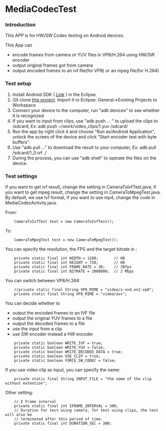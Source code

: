 # MediaCodecTest

### Introduction

This APP is for HW/SW Codec testing on Android devices. 

This App can 
 - encode frames from camera or YUV files in VP8/H.264 using HW/SW encoder
 - output original frames got from camera
 - output encoded frames to an ivf file(for VP8) or an mpeg file(for H.264)

### Test setup

1. Install Android SDK (
   [Link](http://developer.android.com/sdk/installing/installing-adt.html) ) in the Eclipse.
2. Git clone [this project](https://github.com/jingcmu/MediaCodecTest.git).
   Import it to Eclipse: General->Existing Projects to Workspace
3. Connect your device to the computer, run "adb devices" to see whether it is recognized
4. If you want to input from clips, use "adb push ... " to upload the clips to /sdcard,
   Ex: adb push ~/work/video_clips/1.yuv /sdcard/
5. Run the app by right click it and choose "Run as/Android Application", unlock the screen
   of the device and click "Start encoder test with byte buffers".
6. Use "adb pull ..." to download the result to your computer, 
   Ex: adb pull /sdcard/1_0.ivf ./
7. During the process, you can use "adb shell" to operate the files on the device.

### Test settings

If you want to get ivf result, change the setting in CameraToIvfTest.java;
if you want to get mpeg result, change the setting in CameraToMpegTest.java.
By default, we use Ivf format, if you want to use mp4, change the code in MediaCodecActivity.java.

From:
```
	CameraToIvfTest test = new CameraToIvfTest();
```
To:
```
	CameraToMpegTest test = new CameraToMpegTest();
```

You can specify the resolution, the FPS and the target bitrate in :

```
    private static final int WIDTH = 1280;       // HD
    private static final int HEIGHT = 720;       // HD
    private static final int FRAME_RATE = 30;    // 30fps
    private static final int BITRATE = 2000000;  // 2 Mbps
```

You can switch between VP8/H.264:

```
    //private static final String VP8_MIME = "video/x-vnd.on2.vp8";
    private static final String VP8_MIME = "video/avc";
```

You can decide whether to 
 - output the encoded frames to an IVF file
 - output the original YUV frames to a file
 - output the decoded frames to a file
 - use the input from a clip
 - use SW encoder instead a HW encoder
```
    private static boolean WRITE_IVF = true;
    private static boolean WRITE_YUV = false;
    private static boolean WRITE_DECODED_DATA = true;
    private static boolean USE_CLIP = true;
    private static boolean FORCE_SW_CODEC = false;
```

If you use video clip as input, you can specify the name:
```
    private static final String INPUT_FILE = "the name of the clip without extention";
```

Other setting:
```
    // I Frame interval
    private static final int IFRAME_INTERVAL = 300;
    // Duration for test using camera, for test using clips, the test will also be
    // terminated after this period of time.
    private static final int DURATION_SEC = 300;
```
